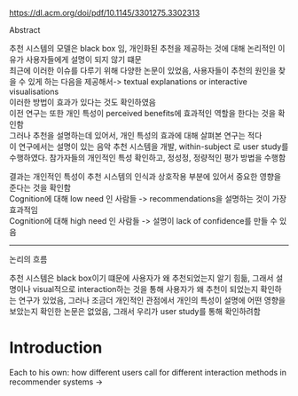 
https://dl.acm.org/doi/pdf/10.1145/3301275.3302313

Abstract 

추천 시스템의 모델은 black box 임, 개인화된 추천을 제공하는 것에 대해 논리적인 이유가 사용자들에게 설명이 되지 않기 떄문    
최근에 이러한 이슈를 다루기 위해 다양한 논문이 있었음, 사용자들이 추천의 원인을 찾을 수 있게 하는 다음을 제공해서->  textual explanations or interactive visualisations         
이러한 방법이 효과가 있다는 것도 확인하였음    
이전 연구는 또한 개인 특성이 perceived benefits에 효과적인 역할을 한다는 것을 확인함     
그러나 추천을 설명하는데 있어서, 개인 특성의 효과에 대해 살펴본 연구는 적다     
이 연구에서는 설명이 있는 음악 추천 시스템을 개발, within-subject 로 user study를 수행하였다. 참가자들의 개인적인 특성 확인하고, 정성정, 정량적인 평가 방법을 수행함     

결과는 개인적인 특성이  추천 시스템의 인식과 상호작용 부분에 있어서 중요한 영향을 준다는 것을 확인함     
Cognition에 대해 low need 인 사람들 -> recommendations을 설명하는 것이 가장 효과적임     
Cognition에 대해 high need 인 사람들 -> 설명이 lack of confidence를 만들 수 있음    

----

논리의 흐름 

추천 시스템은 black box이기 떄문에 사용자가 왜 추천되었는지 알기 힘듦, 그래서 설명이나 visual적으로 interaction하는 것을 통해 사용자가 왜 추천이 되었는지 확인하는 연구가 있었음, 그러나 조금더 개인적인 관점에서 개인의 특성이 설명에 어떤 영향을 보았는지 확인한 논문은 없었음, 그래서 우리가 user study를 통해 확인하려함     

# Introduction

Each to his own: how different users call for different interaction methods in recommender systems
-> 